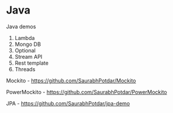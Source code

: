 # Java
Java demos
1) Lambda
2) Mongo DB
3) Optional
4) Stream API
5) Rest template
6) Threads

Mockito - https://github.com/SaurabhPotdar/Mockito

PowerMockito - https://github.com/SaurabhPotdar/PowerMockito

JPA - https://github.com/SaurabhPotdar/jpa-demo
